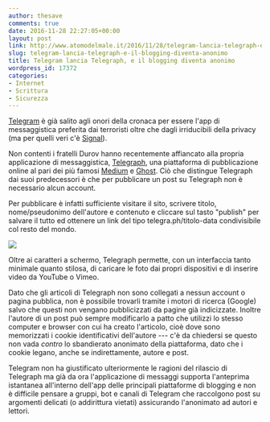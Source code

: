 ```yaml
---
author: thesave
comments: true
date: 2016-11-28 22:27:05+00:00
layout: post
link: http://www.atomodelmale.it/2016/11/28/telegram-lancia-telegraph-e-il-blogging-diventa-anonimo/
slug: telegram-lancia-telegraph-e-il-blogging-diventa-anonimo
title: Telegram lancia Telegraph, e il blogging diventa anonimo
wordpress_id: 17372
categories:
- Internet
- Scrittura
- Sicurezza
---
```


[Telegram](http://www.atomodelmale.it/2015/06/30/telegram-lalternativa-a-whatsapp-sicura-aperta-e-con-tanti-assi-nella-manica/) è già salito agli onori della cronaca per essere l'app di messaggistica preferita dai terroristi oltre che dagli irriducibili della privacy (ma per quelli veri c'è [Signal](https://whispersystems.org/)).

Non contenti i fratelli Durov hanno recentemente affiancato alla propria applicazione di messaggistica, [Telegraph](http://telegra.ph/), una piattaforma di pubblicazione online al pari dei più famosi [Medium](https://medium.com/) e [Ghost](https://ghost.org/). Ciò che distingue Telegraph dai suoi predecessori è che per pubblicare un post su Telegraph non è necessario alcun account.

Per pubblicare è infatti sufficiente visitare il sito, scrivere titolo, nome/pseudonimo dell'autore e contenuto e cliccare sul tasto "publish" per salvare il tutto ed ottenere un link del tipo telegra.ph/titolo-data condivisibile col resto del mondo.

![](http://www.atomodelmale.it/wp-content/uploads/2016/11/telegraph_001-1.png)

Oltre ai caratteri a schermo, Telegraph permette, con un interfaccia tanto minimale quanto stilosa, di caricare le foto dai propri dispositivi e di inserire video da YouTube o Vimeo.

Dato che gli articoli di Telegraph non sono collegati a nessun account o pagina pubblica, non è possibile trovarli tramite i motori di ricerca (Google) salvo che questi non vengano pubblicizzati da pagine già indicizzate. Inoltre l'autore di un post può sempre modificarlo a patto che utilizzi lo stesso computer e browser con cui ha creato l'articolo, cioè dove sono memorizzati i cookie identificativi dell'autore --- c'è da chiedersi se questo non vada _contro_ lo sbandierato anonimato della piattaforma, dato che i cookie legano, anche se indirettamente, autore e post.



Telegram non ha giustificato ulteriormente le ragioni del rilascio di Telegraph ma già da ora l'applicazione di messaggi supporta l'anteprima istantanea all'interno dell'app delle principali piattaforme di blogging e non è difficile pensare a gruppi, bot e canali di Telegram che raccolgono
post su argomenti delicati (o addirittura vietati) assicurando l'anonimato ad autori e lettori.
